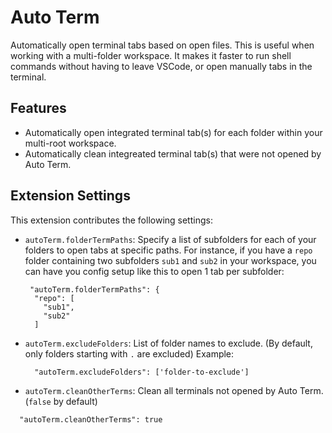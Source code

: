 # Auto Term

Automatically open terminal tabs based on open files.
This is useful when working with a multi-folder workspace.
It makes it faster to run shell commands without having to leave VSCode, or open manually tabs in the terminal.

## Features

- Automatically open integrated terminal tab(s) for each folder within your multi-root workspace.
- Automatically clean integreated terminal tab(s) that were not opened by Auto Term.

## Extension Settings

This extension contributes the following settings:

- `autoTerm.folderTermPaths`:
  Specify a list of subfolders for each of your folders to open tabs at specific paths.
  For instance, if you have a `repo` folder containing two subfolders `sub1` and `sub2` in your workspace, you can have you config setup like this to open 1 tab per subfolder:

  ```
   "autoTerm.folderTermPaths": {
    "repo": [
      "sub1",
      "sub2"
    ]
  ```

- `autoTerm.excludeFolders`: List of folder names to exclude. (By default, only folders starting with `.` are excluded)
  Example:

  ```
    "autoTerm.excludeFolders": ['folder-to-exclude']
  ```

- `autoTerm.cleanOtherTerms`: Clean all terminals not opened by Auto Term. (`false` by default)

```
  "autoTerm.cleanOtherTerms": true
```
